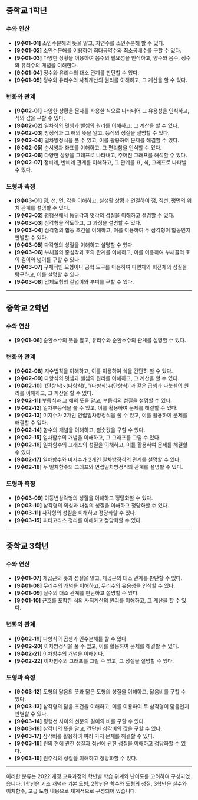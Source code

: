 
## 중학교 1학년

### 수와 연산
- **[9수01-01]** 소인수분해의 뜻을 알고, 자연수를 소인수분해 할 수 있다.
- **[9수01-02]** 소인수분해를 이용하여 최대공약수와 최소공배수를 구할 수 있다.
- **[9수01-03]** 다양한 상황을 이용하여 음수의 필요성을 인식하고, 양수와 음수, 정수와 유리수의 개념을 이해한다.
- **[9수01-04]** 정수와 유리수의 대소 관계를 판단할 수 있다.
- **[9수01-05]** 정수와 유리수의 사칙계산의 원리를 이해하고, 그 계산을 할 수 있다.

### 변화와 관계
- **[9수02-01]** 다양한 상황을 문자를 사용한 식으로 나타내어 그 유용성을 인식하고, 식의 값을 구할 수 있다.
- **[9수02-02]** 일차식의 덧셈과 뺄셈의 원리를 이해하고, 그 계산을 할 수 있다.
- **[9수02-03]** 방정식과 그 해의 뜻을 알고, 등식의 성질을 설명할 수 있다.
- **[9수02-04]** 일차방정식을 풀 수 있고, 이를 활용하여 문제를 해결할 수 있다.
- **[9수02-05]** 순서쌍과 좌표를 이해하고, 그 편리함을 인식할 수 있다.
- **[9수02-06]** 다양한 상황을 그래프로 나타내고, 주어진 그래프를 해석할 수 있다.
- **[9수02-07]** 정비례, 반비례 관계를 이해하고, 그 관계를 표, 식, 그래프로 나타낼 수 있다.

### 도형과 측정
- **[9수03-01]** 점, 선, 면, 각을 이해하고, 실생활 상황과 연결하여 점, 직선, 평면의 위치 관계를 설명할 수 있다.
- **[9수03-02]** 평행선에서 동위각과 엇각의 성질을 이해하고 설명할 수 있다.
- **[9수03-03]** 삼각형을 작도하고, 그 과정을 설명할 수 있다.
- **[9수03-04]** 삼각형의 합동 조건을 이해하고, 이를 이용하여 두 삼각형이 합동인지 판별할 수 있다.
- **[9수03-05]** 다각형의 성질을 이해하고 설명할 수 있다.
- **[9수03-06]** 부채꼴의 중심각과 호의 관계를 이해하고, 이를 이용하여 부채꼴의 호의 길이와 넓이를 구할 수 있다.
- **[9수03-07]** 구체적인 모형이나 공학 도구를 이용하여 다면체와 회전체의 성질을 탐구하고, 이를 설명할 수 있다.
- **[9수03-08]** 입체도형의 겉넓이와 부피를 구할 수 있다.

---

## 중학교 2학년

### 수와 연산
- **[9수01-06]** 순환소수의 뜻을 알고, 유리수와 순환소수의 관계를 설명할 수 있다.

### 변화와 관계
- **[9수02-08]** 지수법칙을 이해하고, 이를 이용하여 식을 간단히 할 수 있다.
- **[9수02-09]** 다항식의 덧셈과 뺄셈의 원리를 이해하고, 그 계산을 할 수 있다.
- **[9수02-10]** '(단항식)×(다항식)', '(다항식)÷(단항식)'과 같은 곱셈과 나눗셈의 원리를 이해하고, 그 계산을 할 수 있다.
- **[9수02-11]** 부등식과 그 해의 뜻을 알고, 부등식의 성질을 설명할 수 있다.
- **[9수02-12]** 일차부등식을 풀 수 있고, 이를 활용하여 문제를 해결할 수 있다.
- **[9수02-13]** 미지수가 2개인 연립일차방정식을 풀 수 있고, 이를 활용하여 문제를 해결할 수 있다.
- **[9수02-14]** 함수의 개념을 이해하고, 함숫값을 구할 수 있다.
- **[9수02-15]** 일차함수의 개념을 이해하고, 그 그래프를 그릴 수 있다.
- **[9수02-16]** 일차함수의 그래프의 성질을 이해하고, 이를 활용하여 문제를 해결할 수 있다.
- **[9수02-17]** 일차함수와 미지수가 2개인 일차방정식의 관계를 설명할 수 있다.
- **[9수02-18]** 두 일차함수의 그래프와 연립일차방정식의 관계를 설명할 수 있다.

### 도형과 측정
- **[9수03-09]** 이등변삼각형의 성질을 이해하고 정당화할 수 있다.
- **[9수03-10]** 삼각형의 외심과 내심의 성질을 이해하고 정당화할 수 있다.
- **[9수03-11]** 사각형의 성질을 이해하고 정당화할 수 있다.
- **[9수03-15]** 피타고라스 정리를 이해하고 정당화할 수 있다.

---

## 중학교 3학년

### 수와 연산
- **[9수01-07]** 제곱근의 뜻과 성질을 알고, 제곱근의 대소 관계를 판단할 수 있다.
- **[9수01-08]** 무리수의 개념을 이해하고, 무리수의 유용성을 인식할 수 있다.
- **[9수01-09]** 실수의 대소 관계를 판단하고 설명할 수 있다.
- **[9수01-10]** 근호를 포함한 식의 사칙계산의 원리를 이해하고, 그 계산을 할 수 있다.

### 변화와 관계
- **[9수02-19]** 다항식의 곱셈과 인수분해를 할 수 있다.
- **[9수02-20]** 이차방정식을 풀 수 있고, 이를 활용하여 문제를 해결할 수 있다.
- **[9수02-21]** 이차함수의 개념을 이해한다.
- **[9수02-22]** 이차함수의 그래프를 그릴 수 있고, 그 성질을 설명할 수 있다.

### 도형과 측정
- **[9수03-12]** 도형의 닮음의 뜻과 닮은 도형의 성질을 이해하고, 닮음비를 구할 수 있다.
- **[9수03-13]** 삼각형의 닮음 조건을 이해하고, 이를 이용하여 두 삼각형이 닮음인지 판별할 수 있다.
- **[9수03-14]** 평행선 사이의 선분의 길이의 비를 구할 수 있다.
- **[9수03-16]** 삼각비의 뜻을 알고, 간단한 삼각비의 값을 구할 수 있다.
- **[9수03-17]** 삼각비를 활용하여 여러 가지 문제를 해결할 수 있다.
- **[9수03-18]** 원의 현에 관한 성질과 접선에 관한 성질을 이해하고 정당화할 수 있다.
- **[9수03-19]** 원주각의 성질을 이해하고 정당화할 수 있다.

---

이러한 분류는 2022 개정 교육과정의 학년별 학습 위계와 난이도를 고려하여 구성되었습니다. 1학년은 기초 개념과 기본 도형, 2학년은 함수와 도형의 성질, 3학년은 실수와 이차함수, 고급 도형 내용으로 체계적으로 구성되어 있습니다.